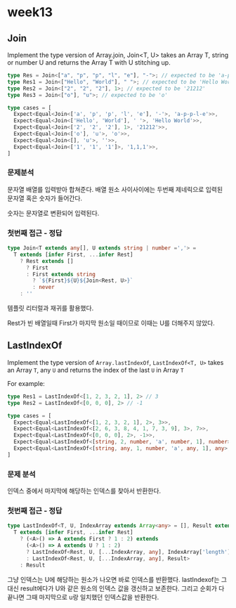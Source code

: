 # week13

## Join

Implement the type version of Array.join, Join<T, U> takes an Array T, string or number U and returns the Array T with U stitching up.

```ts
type Res = Join<["a", "p", "p", "l", "e"], "-">; // expected to be 'a-p-p-l-e'
type Res1 = Join<["Hello", "World"], " ">; // expected to be 'Hello World'
type Res2 = Join<["2", "2", "2"], 1>; // expected to be '21212'
type Res3 = Join<["o"], "u">; // expected to be 'o'
```

```ts
type cases = [
  Expect<Equal<Join<['a', 'p', 'p', 'l', 'e'], '-'>, 'a-p-p-l-e'>>,
  Expect<Equal<Join<['Hello', 'World'], ' '>, 'Hello World'>>,
  Expect<Equal<Join<['2', '2', '2'], 1>, '21212'>>,
  Expect<Equal<Join<['o'], 'u'>, 'o'>>,
  Expect<Equal<Join<[], 'u'>, ''>>,
  Expect<Equal<Join<['1', '1', '1']>, '1,1,1'>>,
]

```



### 문제분석

문자열 배열를 입력받아 합쳐준다. 배열 원소 사이사이에는 두번째 제네릭으로 입력된 문자열 혹은 숫자가 들어간다.

숫자는 문자열로 변환되어 입력된다.



### 첫번째 접근 - 정답

```ts
type Join<T extends any[], U extends string | number =','> = 
  T extends [infer First, ...infer Rest]
    ? Rest extends []
      ? First
      : First extends string 
        ? `${First}${U}${Join<Rest, U>}`
        : never
    : ''
```

템플릿 리터럴과 재귀를 활용했다.

Rest가 빈 배열일때 First가 마지막 원소일 때이므로 이때는 U를 더해주지 않았다.



## LastIndexOf

Implement the type version of `Array.lastIndexOf`, `LastIndexOf<T, U>` takes an Array `T`, any `U` and returns the index of the last `U` in Array `T`

For example:

```ts
type Res1 = LastIndexOf<[1, 2, 3, 2, 1], 2> // 3
type Res2 = LastIndexOf<[0, 0, 0], 2> // -1
```

```ts
type cases = [
  Expect<Equal<LastIndexOf<[1, 2, 3, 2, 1], 2>, 3>>,
  Expect<Equal<LastIndexOf<[2, 6, 3, 8, 4, 1, 7, 3, 9], 3>, 7>>,
  Expect<Equal<LastIndexOf<[0, 0, 0], 2>, -1>>,
  Expect<Equal<LastIndexOf<[string, 2, number, 'a', number, 1], number>, 4>>,
  Expect<Equal<LastIndexOf<[string, any, 1, number, 'a', any, 1], any>, 5>>,
]
```



### 문제 분석

인덱스 중에서 마지막에 해당하는 인덱스를 찾아서 반환한다.



### 첫번째 접근 - 정답

```ts
type LastIndexOf<T, U, IndexArray extends Array<any> = [], Result extends number = -1> =
  T extends [infer First, ...infer Rest]
    ? (<A>() => A extends First ? 1 : 2) extends
      (<A>() => A extends U ? 1 : 2)
      ? LastIndexOf<Rest, U, [...IndexArray, any], IndexArray['length']>
      : LastIndexOf<Rest, U, [...IndexArray, any], Result>
    : Result
```

그냥 인덱스는 U에 해당하는 원소가 나오면 바로 인덱스를 반환했다. lastIndexof는 그 대신 result에다가 U와 같은 원소의 인덱스 값을 갱신하고 보존한다. 그리고 순회가 다 끝나면 그때 마지막으로 u랑 일치했던 인덱스값을 반환한다.